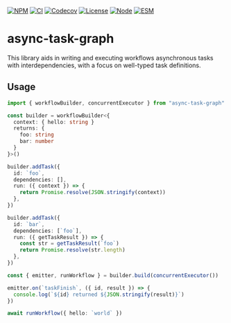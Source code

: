 [![NPM](https://img.shields.io/npm/v/async-task-graph)](https://www.npmjs.com/package/async-task-graph)
[![CI](https://img.shields.io/github/actions/workflow/status/sargunv/async-task-graph/ci.yml)](https://github.com/sargunv/async-task-graph/actions/workflows/ci.yml)
[![Codecov](https://img.shields.io/codecov/c/github/sargunv/async-task-graph?token=IIYTXZ5MRM)](https://app.codecov.io/gh/sargunv/async-task-graph/)
[![License](https://img.shields.io/npm/l/async-task-graph)](https://github.com/sargunv/async-task-graph/blob/main/LICENSE)
[![Node](https://img.shields.io/node/v/async-task-graph)](https://github.com/sargunv/async-task-graph/blob/main/package.json)
[![ESM](https://img.shields.io/badge/module%20type-esm-brightgreen)](https://github.com/sargunv/async-task-graph/blob/main/package.json)

# async-task-graph

This library aids in writing and executing workflows asynchronous tasks with
interdependencies, with a focus on well-typed task definitions.

## Usage

```ts
import { workflowBuilder, concurrentExecutor } from "async-task-graph"

const builder = workflowBuilder<{
  context: { hello: string }
  returns: {
    foo: string
    bar: number
  }
}>()

builder.addTask({
  id: `foo`,
  dependencies: [],
  run: ({ context }) => {
    return Promise.resolve(JSON.stringify(context))
  },
})

builder.addTask({
  id: `bar`,
  dependencies: [`foo`],
  run: ({ getTaskResult }) => {
    const str = getTaskResult(`foo`)
    return Promise.resolve(str.length)
  },
})

const { emitter, runWorkflow } = builder.build(concurrentExecutor())

emitter.on(`taskFinish`, ({ id, result }) => {
  console.log(`${id} returned ${JSON.stringify(result)}`)
})

await runWorkflow({ hello: `world` })
```
